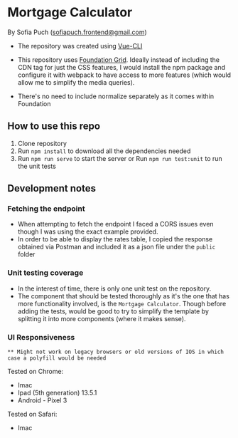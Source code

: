 # Mortgage Calculator
By Sofia Puch (sofiapuch.frontend@gmail.com)

- The repository was created using [Vue-CLI](https://cli.vuejs.org/)

- This repository uses [Foundation Grid](https://get.foundation/sites/docs/xy-grid.html). Ideally instead of including the CDN tag for just the CSS features, I would install the npm package and configure it with webpack to have access to more features (which would allow me to simplify the media queries).

- There's no need to include normalize separately as it comes within Foundation

## How to use this repo

1. Clone repository
2. Run `npm install` to download all the dependencies needed
3. 
    Run `npm run serve` to start the server
    or
    Run `npm run test:unit` to run the unit tests

## Development notes

### Fetching the endpoint

- When attempting to fetch the endpoint I faced a CORS issues even though I was using the exact example provided.
- In order to be able to display the rates table, I copied the response obtained via Postman and included it as a json file under the `public` folder

### Unit testing coverage

- In the interest of time, there is only one unit test on the repository.
- The component that should be tested thoroughly as it's the one that has more functionality involved, is the `Mortgage Calculator`. Though before adding the tests, would be good to try to simplify the template by splitting it into more components (where it makes sense).

### UI Responsiveness

`** Might not work on legacy browsers or old versions of IOS in which case a polyfill would be needed`

Tested on Chrome:
- Imac
- Ipad (5th generation) 13.5.1
- Android - Pixel 3

Tested on Safari:
- Imac
